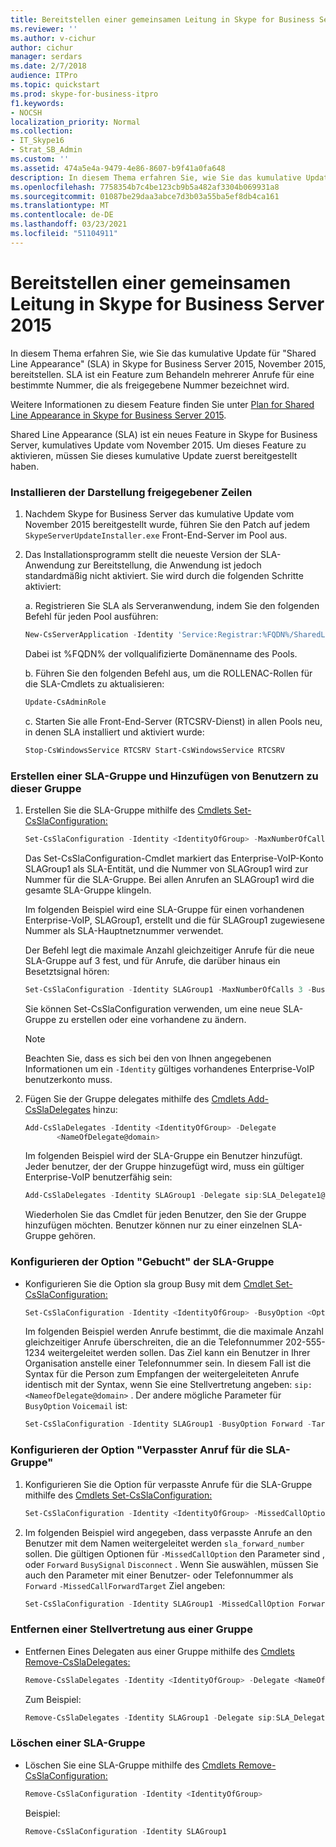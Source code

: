```yaml
---
title: Bereitstellen einer gemeinsamen Leitung in Skype for Business Server 2015
ms.reviewer: ''
ms.author: v-cichur
author: cichur
manager: serdars
ms.date: 2/7/2018
audience: ITPro
ms.topic: quickstart
ms.prod: skype-for-business-itpro
f1.keywords:
- NOCSH
localization_priority: Normal
ms.collection:
- IT_Skype16
- Strat_SB_Admin
ms.custom: ''
ms.assetid: 474a5e4a-9479-4e86-8607-b9f41a0fa648
description: In diesem Thema erfahren Sie, wie Sie das kumulative Update für "Shared Line Appearance" (SLA) in Skype for Business Server 2015, November 2015, bereitstellen. SLA ist ein Feature zum Behandeln mehrerer Anrufe für eine bestimmte Nummer, die als freigegebene Nummer bezeichnet wird.
ms.openlocfilehash: 7758354b7c4be123cb9b5a482af3304b069931a8
ms.sourcegitcommit: 01087be29daa3abce7d3b03a55ba5ef8db4ca161
ms.translationtype: MT
ms.contentlocale: de-DE
ms.lasthandoff: 03/23/2021
ms.locfileid: "51104911"
---
```

# <a name="deploy-shared-line-appearance-in-skype-for-business-server-2015"></a>Bereitstellen einer gemeinsamen Leitung in Skype for Business Server 2015

In diesem Thema erfahren Sie, wie Sie das kumulative Update für "Shared Line Appearance" (SLA) in Skype for Business Server 2015, November 2015, bereitstellen. SLA ist ein Feature zum Behandeln mehrerer Anrufe für eine bestimmte Nummer, die als freigegebene Nummer bezeichnet wird.

Weitere Informationen zu diesem Feature finden Sie unter [Plan for Shared Line Appearance in Skype for Business Server 2015](../../plan-your-deployment/enterprise-voice-solution/shared-line-appearance.md).

Shared Line Appearance (SLA) ist ein neues Feature in Skype for Business Server, kumulatives Update vom November 2015. Um dieses Feature zu aktivieren, müssen Sie dieses kumulative Update zuerst bereitgestellt haben.

### <a name="install-shared-line-appearance"></a>Installieren der Darstellung freigegebener Zeilen

1. Nachdem Skype for Business Server das kumulative Update vom November 2015 bereitgestellt wurde, führen Sie den Patch auf jedem  `SkypeServerUpdateInstaller.exe` Front-End-Server im Pool aus.

2. Das Installationsprogramm stellt die neueste Version der SLA-Anwendung zur Bereitstellung, die Anwendung ist jedoch standardmäßig nicht aktiviert. Sie wird durch die folgenden Schritte aktiviert:

    a. Registrieren Sie SLA als Serveranwendung, indem Sie den folgenden Befehl für jeden Pool ausführen:

   ```powershell
   New-CsServerApplication -Identity 'Service:Registrar:%FQDN%/SharedLineAppearance' -Uri   http://www.microsoft.com/LCS/SharedLineAppearance -Critical $false -Enabled $true -Priority (Get-CsServerApplication -Identity  'Service:Registrar:%FQDN%/UserServices').Priority
   ```

   Dabei ist %FQDN% der vollqualifizierte Domänenname des Pools.

    b. Führen Sie den folgenden Befehl aus, um die ROLLENAC-Rollen für die SLA-Cmdlets zu aktualisieren:

   ```powershell
   Update-CsAdminRole
   ```

    c. Starten Sie alle Front-End-Server (RTCSRV-Dienst) in allen Pools neu, in denen SLA installiert und aktiviert wurde:

   ```powershell
   Stop-CsWindowsService RTCSRV Start-CsWindowsService RTCSRV
   ```

### <a name="create-an-sla-group-and-add-users-to-it"></a>Erstellen einer SLA-Gruppe und Hinzufügen von Benutzern zu dieser Gruppe

1. Erstellen Sie die SLA-Gruppe mithilfe des [Cmdlets Set-CsSlaConfiguration:](/powershell/module/skype/set-csslaconfiguration?view=skype-ps)

   ```powershell
   Set-CsSlaConfiguration -Identity <IdentityOfGroup> -MaxNumberOfCalls <Number> -BusyOption <BusyOnBusy|Voicemail|Forward> [-Target <TargetUserOrPhoneNumber>]
   ```

    Das Set-CsSlaConfiguration-Cmdlet markiert das Enterprise-VoIP-Konto SLAGroup1 als SLA-Entität, und die Nummer von SLAGroup1 wird zur Nummer für die SLA-Gruppe. Bei allen Anrufen an SLAGroup1 wird die gesamte SLA-Gruppe klingeln.

    Im folgenden Beispiel wird eine SLA-Gruppe für einen vorhandenen Enterprise-VoIP, SLAGroup1, erstellt und die für SLAGroup1 zugewiesene Nummer als SLA-Hauptnetznummer verwendet.

    Der Befehl legt die maximale Anzahl gleichzeitiger Anrufe für die neue SLA-Gruppe auf 3 fest, und für Anrufe, die darüber hinaus ein Besetztsignal hören:

   ```powershell
   Set-CsSlaConfiguration -Identity SLAGroup1 -MaxNumberOfCalls 3 -BusyOption BusyOnBusy
   ```

    Sie können Set-CsSlaConfiguration verwenden, um eine neue SLA-Gruppe zu erstellen oder eine vorhandene zu ändern.

    > [!NOTE]
    > Beachten Sie, dass es sich bei den von Ihnen angegebenen Informationen um ein  `-Identity` gültiges vorhandenes Enterprise-VoIP benutzerkonto muss.

2. Fügen Sie der Gruppe delegates mithilfe des [Cmdlets Add-CsSlaDelegates](/powershell/module/skype/add-cssladelegates?view=skype-ps) hinzu:

   ```powershell
   Add-CsSlaDelegates -Identity <IdentityOfGroup> -Delegate
          <NameOfDelegate@domain>
   ```

    Im folgenden Beispiel wird der SLA-Gruppe ein Benutzer hinzufügt. Jeder benutzer, der der Gruppe hinzugefügt wird, muss ein gültiger Enterprise-VoIP benutzerfähig sein:

   ```powershell
   Add-CsSlaDelegates -Identity SLAGroup1 -Delegate sip:SLA_Delegate1@contoso.com
   ```

    Wiederholen Sie das Cmdlet für jeden Benutzer, den Sie der Gruppe hinzufügen möchten. Benutzer können nur zu einer einzelnen SLA-Gruppe gehören.

### <a name="configure-the-sla-group-busy-option"></a>Konfigurieren der Option "Gebucht" der SLA-Gruppe

- Konfigurieren Sie die Option sla group Busy mit dem [Cmdlet Set-CsSlaConfiguration:](/powershell/module/skype/set-csslaconfiguration?view=skype-ps)

  ```powershell
  Set-CsSlaConfiguration -Identity <IdentityOfGroup> -BusyOption <Option> [-Target <TargetUserOrPhoneNumber>]
  ```

    Im folgenden Beispiel werden Anrufe bestimmt, die die maximale Anzahl gleichzeitiger Anrufe überschreiten, die an die Telefonnummer 202-555-1234 weitergeleitet werden sollen. Das Ziel kann ein Benutzer in Ihrer Organisation anstelle einer Telefonnummer sein. In diesem Fall ist die Syntax für die Person zum Empfangen der weitergeleiteten Anrufe identisch mit der Syntax, wenn Sie eine Stellvertretung angeben:  `sip:<NameofDelegate@domain>` . Der andere mögliche Parameter für  `BusyOption` `Voicemail` ist:

  ```powershell
  Set-CsSlaConfiguration -Identity SLAGroup1 -BusyOption Forward -Target tel:+2025551234
  ```

### <a name="configure-the-sla-group-missed-call-option"></a>Konfigurieren der Option "Verpasster Anruf für die SLA-Gruppe"

1. Konfigurieren Sie die Option für verpasste Anrufe für die SLA-Gruppe mithilfe des [Cmdlets Set-CsSlaConfiguration:](/powershell/module/skype/set-csslaconfiguration?view=skype-ps)

   ```powershell
   Set-CsSlaConfiguration -Identity <IdentityOfGroup> -MissedCallOption <Option> -MissedCallForwardTarget <TargetUserOrPhoneNumber> -BusyOption <Option> -MaxNumberofCalls <#> -Target [Target]
   ```

2. Im folgenden Beispiel wird angegeben, dass verpasste Anrufe an den Benutzer mit dem Namen weitergeleitet werden  `sla_forward_number` sollen. Die gültigen Optionen für  `-MissedCallOption` den Parameter sind , oder `Forward`  `BusySignal`  `Disconnect` . Wenn Sie auswählen, müssen Sie auch den Parameter mit einer Benutzer- oder Telefonnummer als  `Forward`  `-MissedCallForwardTarget` Ziel angeben:

   ```powershell
   Set-CsSlaConfiguration -Identity SLAGroup1 -MissedCallOption Forward -MissedCallForwardTarget sip:sla_forward_number@contoso.com -BusyOption Forward -MaxNumberOfCalls 2 -Target sip:sla_forward_number@contoso.com
   ```

### <a name="remove-a-delegate-from-a-group"></a>Entfernen einer Stellvertretung aus einer Gruppe

- Entfernen Eines Delegaten aus einer Gruppe mithilfe des [Cmdlets Remove-CsSlaDelegates:](/powershell/module/skype/remove-cssladelegates?view=skype-ps)

  ```powershell
  Remove-CsSlaDelegates -Identity <IdentityOfGroup> -Delegate <NameOfDelegate@domain>
  ```

    Zum Beispiel:

  ```powershell
  Remove-CsSlaDelegates -Identity SLAGroup1 -Delegate sip:SLA_Delegate3@contoso.com
  ```

### <a name="delete-an-sla-group"></a>Löschen einer SLA-Gruppe

- Löschen Sie eine SLA-Gruppe mithilfe des [Cmdlets Remove-CsSlaConfiguration:](/powershell/module/skype/remove-csslaconfiguration?view=skype-ps)

  ```powershell
  Remove-CsSlaConfiguration -Identity <IdentityOfGroup>
  ```

    Beispiel:

  ```powershell
  Remove-CsSlaConfiguration -Identity SLAGroup1
  ```